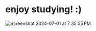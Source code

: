 # enjoy studying! :)

![Screenshot 2024-07-01 at 7 35 55 PM](https://github.com/jobegets/spotify-pomodoro/assets/118776992/2e676a5b-4555-476d-8422-85060f343cc6)
